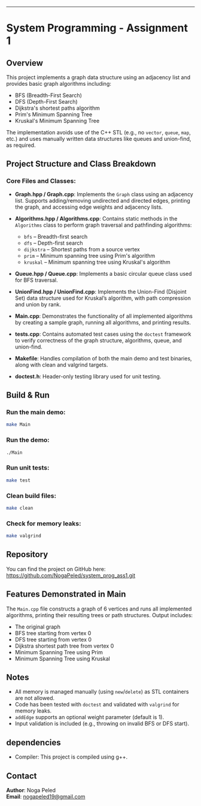 
---

# System Programming - Assignment 1

## Overview
This project implements a graph data structure using an adjacency list and provides basic graph algorithms including:

- BFS (Breadth-First Search)
- DFS (Depth-First Search)
- Dijkstra's shortest paths algorithm
- Prim's Minimum Spanning Tree
- Kruskal's Minimum Spanning Tree

The implementation avoids use of the C++ STL (e.g., no `vector`, `queue`, `map`, etc.) and uses manually written data structures like queues and union-find, as required.

## Project Structure and Class Breakdown

### Core Files and Classes:

- **Graph.hpp / Graph.cpp**: Implements the `Graph` class using an adjacency list. Supports adding/removing undirected and directed edges, printing the graph, and accessing edge weights and adjacency lists.

- **Algorithms.hpp / Algorithms.cpp**: Contains static methods in the `Algorithms` class to perform graph traversal and pathfinding algorithms:
  - `bfs` – Breadth-first search
  - `dfs` – Depth-first search
  - `dijkstra` – Shortest paths from a source vertex
  - `prim` – Minimum spanning tree using Prim's algorithm
  - `kruskal` – Minimum spanning tree using Kruskal's algorithm

- **Queue.hpp / Queue.cpp**: Implements a basic circular queue class used for BFS traversal.

- **UnionFind.hpp / UnionFind.cpp**: Implements the Union-Find (Disjoint Set) data structure used for Kruskal’s algorithm, with path compression and union by rank.

- **Main.cpp**: Demonstrates the functionality of all implemented algorithms by creating a sample graph, running all algorithms, and printing results.

- **tests.cpp**: Contains automated test cases using the `doctest` framework to verify correctness of the graph structure, algorithms, queue, and union-find.

- **Makefile**: Handles compilation of both the main demo and test binaries, along with clean and valgrind targets.

- **doctest.h**: Header-only testing library used for unit testing.

## Build & Run

### Run the main demo:
```bash
make Main
```

### Run the demo:
```bash
./Main
```

### Run unit tests:
```bash
make test
```

### Clean build files:
```bash
make clean
```

### Check for memory leaks:
```bash
make valgrind
```

## Repository
You can find the project on GitHub here:
https://github.com/NogaPeled/system_prog_ass1.git

## Features Demonstrated in Main
The `Main.cpp` file constructs a graph of 6 vertices and runs all implemented algorithms, printing their resulting trees or path structures. Output includes:

- The original graph
- BFS tree starting from vertex 0
- DFS tree starting from vertex 0
- Dijkstra shortest path tree from vertex 0
- Minimum Spanning Tree using Prim
- Minimum Spanning Tree using Kruskal

## Notes
- All memory is managed manually (using `new`/`delete`) as STL containers are not allowed.
- Code has been tested with `doctest` and validated with `valgrind` for memory leaks.
- `addEdge` supports an optional weight parameter (default is 1).
- Input validation is included (e.g., throwing on invalid BFS or DFS start).

## dependencies
- Compiler: This project is compiled using g++.

## Contact

**Author**: Noga Peled  
**Email**: <nogapeled19@gmail.com>  


